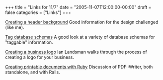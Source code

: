 +++
title = "Links for 11/7"
date = "2005-11-07T12:00:00-00:00"
draft = false
categories = ["Links"]
+++

[Creating a header background](http://www.duoh.com/varia/header/) Good
information for the design challenged (like me).

[Tag database schemas](http://www.pui.ch/phred/archives/2005/04/tags-database-schemas.html)
A good look at a variety of database schemas for "taggable" information.

[Creating a business logo](http://www.userscape.com/blog/2005/01/31/creating-a-business-logo/)
Ian Landsman walks through the process of creating a logo for your
business.

[Creating printable documents with Ruby](http://www.artima.com/rubycs/articles/pdf_writerP.html) Discussion
of PDF::Writer, both standalone, and with Rails.

